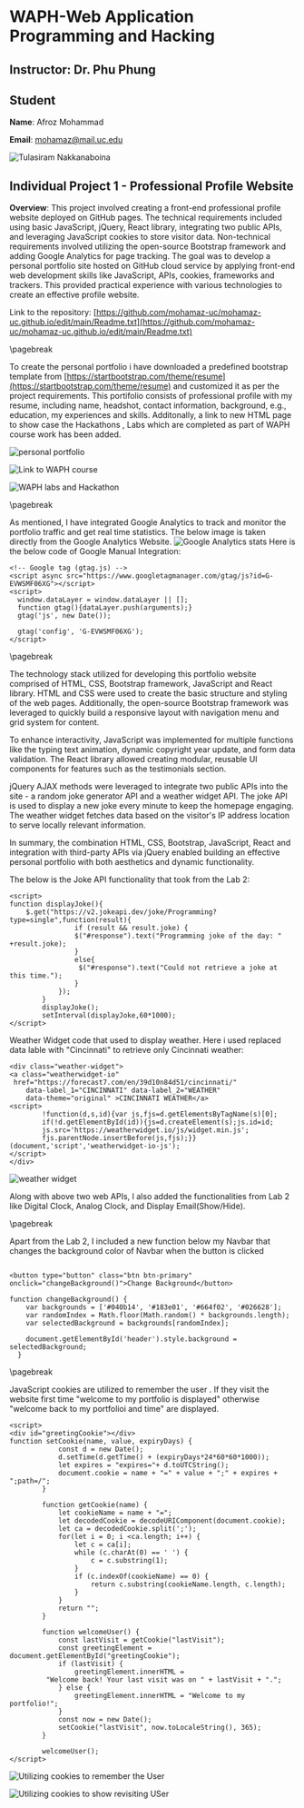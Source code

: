 # WAPH-Web Application Programming and Hacking

## Instructor: Dr. Phu Phung

## Student

**Name**: Afroz Mohammad

**Email**: mohamaz@mail.uc.edu

![Tulasiram Nakkanaboina](images/headshot.jpeg)


## Individual Project 1 - Professional Profile Website

**Overview**: This project involved creating a front-end professional profile website deployed on GitHub pages. The technical requirements included using basic JavaScript, jQuery, React library, integrating two public APIs, and leveraging JavaScript cookies to store visitor data. Non-technical requirements involved utilizing the open-source Bootstrap framework and adding Google Analytics for page tracking. The goal was to develop a personal portfolio site hosted on GitHub cloud service by applying front-end web development skills like JavaScript, APIs, cookies, frameworks and trackers. This provided practical experience with various technologies to create an effective profile website.

Link to the repository:
[https://github.com/mohamaz-uc/mohamaz-uc.github.io/edit/main/Readme.txt](https://github.com/mohamaz-uc/mohamaz-uc.github.io/edit/main/Readme.txt)

\pagebreak

To create the personal portfolio i have downloaded a predefined bootstrap template from [https://startbootstrap.com/theme/resume](https://startbootstrap.com/theme/resume) and customized it as per the project requirements. This portifolio consists of professional profile with my resume, including name, headshot, contact information, background, e.g., education, my experiences and skills. Additonally, a link to new HTML page to show case the Hackathons , Labs which are completed as part of WAPH course work has been added.

![personal portfolio](images/1.png)

![Link to WAPH course](images/2.png)

![WAPH labs and Hackathon](images/3.png)

\pagebreak


As mentioned, I have integrated Google Analytics to track and monitor the portfolio traffic and get real time statistics. The below image is taken directly from the Google Analytics Website.
![Google Analytics stats](images/4.png)
Here is the below code of Google Manual Integration:
```JS
<!-- Google tag (gtag.js) -->
<script async src="https://www.googletagmanager.com/gtag/js?id=G-EVWSMF06XG"></script>
<script>
  window.dataLayer = window.dataLayer || [];
  function gtag(){dataLayer.push(arguments);}
  gtag('js', new Date());

  gtag('config', 'G-EVWSMF06XG');
</script>
```

\pagebreak

The technology stack utilized for developing this portfolio website comprised of HTML, CSS, Bootstrap framework, JavaScript and React library. HTML and CSS were used to create the basic structure and styling of the web pages. Additionally, the open-source Bootstrap framework was leveraged to quickly build a responsive layout with navigation menu and grid system for content.

To enhance interactivity, JavaScript was implemented for multiple functions like the typing text animation, dynamic copyright year update, and form data validation. The React library allowed creating modular, reusable UI components for features such as the testimonials section.

jQuery AJAX methods were leveraged to integrate two public APIs into the site - a random joke generator API and a weather widget API. The joke API is used to display a new joke every minute to keep the homepage engaging. The weather widget fetches data based on the visitor's IP address location to serve locally relevant information.

In summary, the combination HTML, CSS, Bootstrap, JavaScript, React and integration with third-party APIs via jQuery enabled building an effective personal portfolio with both aesthetics and dynamic functionality.

The below is the Joke API functionality that took from the Lab 2:
```JS
<script>
function displayJoke(){
	$.get("https://v2.jokeapi.dev/joke/Programming?type=single",function(result){
				if (result && result.joke) {
				$("#response").text("Programming joke of the day: " +result.joke);
				}
				else{
				 $("#response").text("Could not retrieve a joke at this time.");	
				}
			});
		}
		displayJoke();
		setInterval(displayJoke,60*1000);
</script>
```

Weather Widget code that used to display weather. Here i used replaced data lable with "Cincinnati" to retrieve only Cincinnati weather: 
```JS
<div class="weather-widget">
<a class="weatherwidget-io"
 href="https://forecast7.com/en/39d10n84d51/cincinnati/"
	data-label_1="CINCINNATI" data-label_2="WEATHER"
 	data-theme="original" >CINCINNATI WEATHER</a>
<script>
		!function(d,s,id){var js,fjs=d.getElementsByTagName(s)[0];
		if(!d.getElementById(id)){js=d.createElement(s);js.id=id;
		js.src='https://weatherwidget.io/js/widget.min.js';
		fjs.parentNode.insertBefore(js,fjs);}}
(document,'script','weatherwidget-io-js');
</script>
</div>
```

![weather widget](images/5.png)

Along with above two web APIs, I also added the functionalities from Lab 2 like Digital Clock, Analog Clock, and Display Email(Show/Hide).

\pagebreak

Apart from the Lab 2, I included a new function below my Navbar that changes the background color of Navbar when the button is clicked

```JS

<button type="button" class="btn btn-primary" onclick="changeBackground()">Change Background</button>

function changeBackground() {
    var backgrounds = ['#040b14', '#183e01', '#664f02', '#026628'];
    var randomIndex = Math.floor(Math.random() * backgrounds.length);
    var selectedBackground = backgrounds[randomIndex];
    
    document.getElementById('header').style.background = selectedBackground;
  }
```

\pagebreak

JavaScript cookies are utilized to remember the user . If they visit the website first time "welcome to my portfolio is displayed" otherwise "welcome back to my portfolioi and time" are displayed.

```JS
<script>
<div id="greetingCookie"></div>
function setCookie(name, value, expiryDays) {
            const d = new Date();
            d.setTime(d.getTime() + (expiryDays*24*60*60*1000));
            let expires = "expires="+ d.toUTCString();
            document.cookie = name + "=" + value + ";" + expires + ";path=/";
        }

        function getCookie(name) {
            let cookieName = name + "=";
            let decodedCookie = decodeURIComponent(document.cookie);
            let ca = decodedCookie.split(';');
            for(let i = 0; i <ca.length; i++) {
                let c = ca[i];
                while (c.charAt(0) == ' ') {
                    c = c.substring(1);
                }
                if (c.indexOf(cookieName) == 0) {
                    return c.substring(cookieName.length, c.length);
                }
            }
            return "";
        }

        function welcomeUser() {
            const lastVisit = getCookie("lastVisit");
            const greetingElement = document.getElementById("greetingCookie");
            if (lastVisit) {
                greetingElement.innerHTML =
		 "Welcome back! Your last visit was on " + lastVisit + ".";
            } else {
                greetingElement.innerHTML = "Welcome to my portfolio!";
            }
            const now = new Date();
            setCookie("lastVisit", now.toLocaleString(), 365);
        }

        welcomeUser();
</script>
```

![Utilizing cookies to remember the User](images/6.png)

![Utilizing cookies to show revisiting USer](images/7.png)
